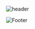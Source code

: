 ![header](https://capsule-render.vercel.app/api?type=모양&color=auto&height=높이&section=header&text=InQInQInQInQInQ&fontSize=폰트크기)

![Footer](https://capsule-render.vercel.app/api?type=waving&color=auto&height=200&section=footer)
